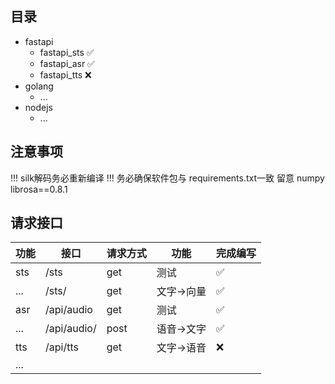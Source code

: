 ## 目录

- fastapi
  - fastapi_sts ✅
  - fastapi_asr ✅
  - fastapi_tts ❌
- golang
  - ...
- nodejs
  - ...

## 注意事项

!!! silk解码务必重新编译
!!! 务必确保软件包与 requirements.txt一致 留意 numpy librosa==0.8.1 

## 请求接口

|  功能   | 接口  | 请求方式 | 功能 | 完成编写 |
|  ----  | ----  | ----  | ----  |----|
| sts  | /sts | get |测试| ✅|
| ...  | /sts/ |get|文字->向量|✅|
| asr  | /api/audio |get|测试|✅|
| ... | /api/audio/ |post |语音->文字|✅|
| tts  | /api/tts |get|文字->语音|❌|
| ...| | |
